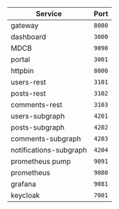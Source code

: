 | Service                |  Port  |
|------------------------|:------:|
| gateway                | `8080` |
| dashboard              | `3000` |
| MDCB                   | `9090` |
| portal                 | `3001` |
| httpbin                | `8000` |
| users-rest             | `3101` |
| posts-rest             | `3102` |
| comments-rest          | `3103` |
| users-subgraph         | `4201` |
| posts-subgraph         | `4202` |
| comments-subgraph      | `4203` |
| notifications-subgraph | `4204` |
| prometheus pump        | `9091` |
| prometheus             | `9080` |
| grafana                | `9081` |
| keycloak               | `7001` |
